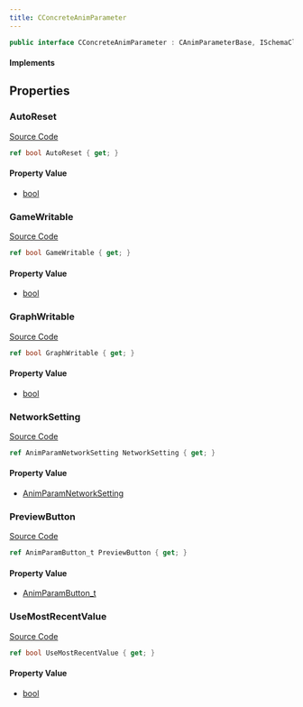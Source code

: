 ```yaml
---
title: CConcreteAnimParameter
---
```


```csharp
public interface CConcreteAnimParameter : CAnimParameterBase, ISchemaClass<CAnimParameterBase>, ISchemaClass<CConcreteAnimParameter>, ISchemaField, ISchemaClass, INativeHandle
```

#### Implements

## Properties

### AutoReset

[Source Code](https://github.com/swiftly-solution/swiftlys2/blob/beta/managed/src/SwiftlyS2.Generated/Schemas/Interfaces/CConcreteAnimParameter.cs#L22)

```csharp
ref bool AutoReset { get; }
```

#### Property Value

- [bool](https://learn.microsoft.com/dotnet/api/system.boolean)

### GameWritable

[Source Code](https://github.com/swiftly-solution/swiftlys2/blob/beta/managed/src/SwiftlyS2.Generated/Schemas/Interfaces/CConcreteAnimParameter.cs#L24)

```csharp
ref bool GameWritable { get; }
```

#### Property Value

- [bool](https://learn.microsoft.com/dotnet/api/system.boolean)

### GraphWritable

[Source Code](https://github.com/swiftly-solution/swiftlys2/blob/beta/managed/src/SwiftlyS2.Generated/Schemas/Interfaces/CConcreteAnimParameter.cs#L26)

```csharp
ref bool GraphWritable { get; }
```

#### Property Value

- [bool](https://learn.microsoft.com/dotnet/api/system.boolean)

### NetworkSetting

[Source Code](https://github.com/swiftly-solution/swiftlys2/blob/beta/managed/src/SwiftlyS2.Generated/Schemas/Interfaces/CConcreteAnimParameter.cs#L18)

```csharp
ref AnimParamNetworkSetting NetworkSetting { get; }
```

#### Property Value

- [AnimParamNetworkSetting](/docs/api/shared/schemadefinitions/animparamnetworksetting)

### PreviewButton

[Source Code](https://github.com/swiftly-solution/swiftlys2/blob/beta/managed/src/SwiftlyS2.Generated/Schemas/Interfaces/CConcreteAnimParameter.cs#L16)

```csharp
ref AnimParamButton_t PreviewButton { get; }
```

#### Property Value

- [AnimParamButton_t](/docs/api/shared/schemadefinitions/animparambutton_t)

### UseMostRecentValue

[Source Code](https://github.com/swiftly-solution/swiftlys2/blob/beta/managed/src/SwiftlyS2.Generated/Schemas/Interfaces/CConcreteAnimParameter.cs#L20)

```csharp
ref bool UseMostRecentValue { get; }
```

#### Property Value

- [bool](https://learn.microsoft.com/dotnet/api/system.boolean)

